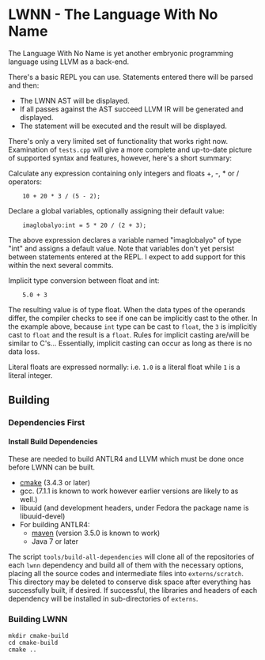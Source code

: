 # LWNN - The Language With No Name

The Language With No Name is yet another embryonic programming language using LLVM as a back-end.
  
There's a basic REPL you can use.  Statements entered there will be parsed and then:

 - The LWNN AST will be displayed.
 - If all passes against the AST succeed LLVM IR will be generated and displayed.
 - The statement will be executed and the result will be displayed.
 
There's only a very limited set of functionality that works right now.  Examination of `tests.cpp` will give a more complete
and up-to-date picture of supported syntax and features, however, here's a short summary:

Calculate any expression containing only integers and floats +, -, * or / operators:
        
        10 + 20 * 3 / (5 - 2);

Declare a global variables, optionally assigning their default value:
         
        imaglobalyo:int = 5 * 20 / (2 + 3);

The above expression declares a variable named "imaglobalyo" of type "int" and assigns a default value.
Note that variables don't yet persist between statements entered at the REPL.  I expect to add support for this
within the next several commits.

Implicit type conversion between float and int:

        5.0 + 3

The resulting value is of type float.  When the data types of the operands differ, the compiler checks to see if one can
be implicitly cast to the other.  In the example above, because `int` type can be cast to `float`, the `3` is implicitly
cast to `float` and the result is a `float`. Rules for implicit casting are/will be similar to C's...  Essentially,
implicit casting can occur as long as there is no data loss.

Literal floats are expressed normally: i.e. `1.0` is a literal float while `1` is a literal integer.

## Building

### Dependencies First

#### Install Build Dependencies

These are needed to build ANTLR4 and LLVM which must be done once before LWNN can be built.

 - [cmake](https://cmake.org/) (3.4.3 or later) 
 - gcc.  (7.1.1 is known to work however earlier versions are likely to as well.)
 - libuuid (and development headers, under Fedora the package name is libuuid-devel)
 - For building ANTLR4:
    - [maven](https://maven.apache.org/what-is-maven.html) (version 3.5.0 is known to work)
    - Java 7 or later

The script `tools/build-all-dependencies` will clone all of the repositories of each `lwnn` dependency and build
all of them with the necessary options, placing all the source codes and intermediate files into `externs/scratch`.
This directory may be deleted to conserve disk space after everything has successfully built, if desired.  If
successful, the libraries and headers of each dependency will be installed in sub-directories of `externs`.

### Building LWNN

    mkdir cmake-build
    cd cmake-build
    cmake ..

